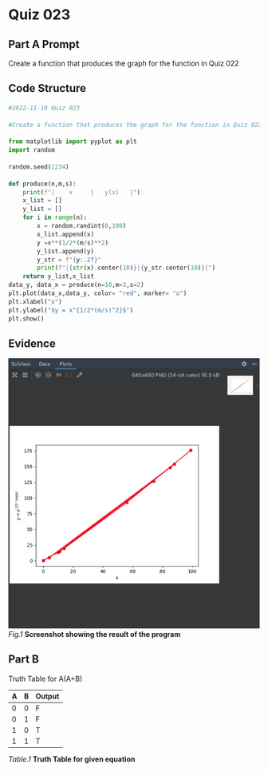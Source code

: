 # Quiz 023

## Part A Prompt
Create a function that produces the graph for the function in Quiz 022

## Code Structure 
```.py
#2022-11-10 Quiz 023

#Create a function that produces the graph for the function in Quiz 022

from matplotlib import pyplot as plt
import random

random.seed(1234)

def produce(n,m,s):
    print(f"|    x     |   y(x)   |")
    x_list = []
    y_list = []
    for i in range(n):
        x = random.randint(0,100)
        x_list.append(x)
        y =x**(1/2*(m/s)**2)
        y_list.append(y)
        y_str = f"{y:.2f}"
        print(f"|{str(x).center(10)}|{y_str.center(10)}|")
    return y_list,x_list
data_y, data_x = produce(n=10,m=3,s=2)
plt.plot(data_x,data_y, color= "red", marker= "o")
plt.xlabel("x")
plt.ylabel("$y = x^{1/2*(m/s)^2}$")
plt.show()
```

## Evidence
![](/Assets/Quiz023_Evidence.jpg)
*Fig.1* **Screenshot showing the result of the program**

## Part B

Truth Table for A(A+B)

| A | B | Output |
|---|---|--------|
| 0 | 0 | F      |
| 0 | 1 | F      |
| 1 | 0 | T      |
| 1 | 1 | T      |

*Table.1* **Truth Table for given equation**


